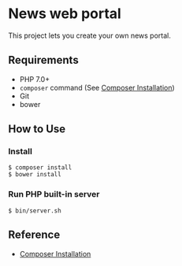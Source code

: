 # News web portal

This project lets you create your own news portal.

## Requirements

* PHP 7.0+
* `composer` command (See [Composer Installation](https://getcomposer.org/doc/00-intro.md#installation-linux-unix-osx))
* Git
* bower

## How to Use

### Install 
```
$ composer install
$ bower install
```

### Run PHP built-in server

```
$ bin/server.sh
```


## Reference

* [Composer Installation](https://getcomposer.org/doc/00-intro.md#installation-linux-unix-osx)
